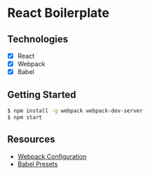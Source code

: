# React Boilerplate

## Technologies

* [x] React
* [x] Webpack
* [x] Babel

## Getting Started

```sh
$ npm install -g webpack webpack-dev-server
$ npm start
```

## Resources

* [Webpack Configuration](https://github.com/webpack/docs/wiki/configuration)
* [Babel Presets](https://babeljs.io/docs/plugins/preset-latest/)
